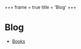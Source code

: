 +++
frame = true
title = 'Blog'
+++

<div class="framed"> 
<h1> Blog </h1>

- <a href="https://greatmoves.xyz/blog/goodreads/" target="_self">Books</a>

</div>
